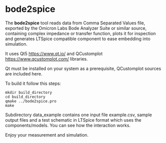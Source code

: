 # bode2spice
The <b>bode2spice</b> tool reads data from Comma Separated Values file, exported by the Omicron Labs Bode Analyzer Suite or similar source, containing complex impedance or transfer function, plots it for inspection and generates LTSpice compatible component to ease embedding into simulation.

It uses Qt5 https://www.qt.io/ and QCustomplot https://www.qcustomplot.com/ libraries.

Qt must be installed on your system as a prerequisite, QCustomplot sources are included here.

To build it follow this steps:

    mkdir build_directory
    cd build_directory
    qmake ../bode2spice.pro
    make
    
Subdirectory data_example contains one input file example.csv, sample output files and a test schematic in LTSpice format which uses the components/models. You can see how the interaction works.

Enjoy your measurement and simulation.
